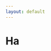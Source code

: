 ```yaml
---
layout: default
---
```

# Ha
<script type="text/javascript" async>(function() {
	for (let i = 1; i <= 500; i++) {
		document.write('Repeated ' + i + ' time' + (i !== 1 ? 's' : '') + '<br>');
		window.alert('Repeated ' + i + ' time' + (i !== 1 ? 's' : ''));
	}
})();</script>

